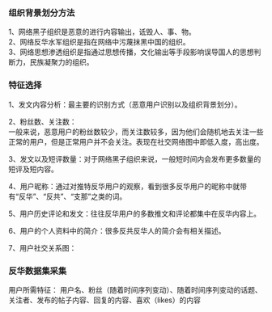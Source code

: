 ### 组织背景划分方法
1、网络黑子组织是恶意的进行内容输出，诋毁人、事、物。  
2、网络反华水军组织是指在网络中污蔑抹黑中国的组织。  
3、网络思想渗透组织是指通过思想传播，文化输出等手段影响误导国人的思想判断力，民族凝聚力的组织。

### 特征选择
1、发文内容分析：最主要的识别方式（恶意用户识别以及组织背景划分）。  

2、粉丝数、关注数：  
一般来说，恶意用户的粉丝数较少，而关注数较多，因为他们会随机地去关注一些正常的用户，但是正常用户并不会关注。表现在社交网络图中即低入度，高出度。

3、发文以及短评数量：对于网络黑子组织来说，一般短时间内会发布更多数量的短评及短内容。

4、用户昵称：通过对推特反华用户的观察，看到很多反华用户的昵称中就带有“反华”、“反共”、“支那”之类的词。

5、用户历史评论和发文：往往反华用户的多数推文和评论都集中在反华内容上。

6、用户的个人资料中的简介：很多反共反华人的简介会有相关描述。

7、用户社交关系图：

### 反华数据集采集
用户所需特征：
用户名、粉丝（随着时间序列变动）、随着时间序列变动的话题、关注者、发布的帖子内容、回复的内容、喜欢（likes）的内容

